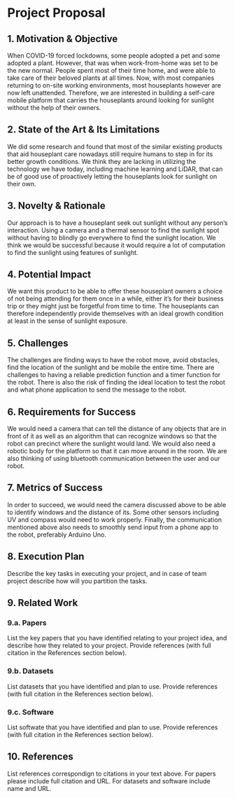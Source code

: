 # Project Proposal

## 1. Motivation & Objective
When COVID-19 forced lockdowns, some people adopted a pet and some adopted a plant. However, that was when work-from-home was set to be the new normal. People spent most of their time home, and were able to take care of their beloved plants at all times. Now, with most companies returning to on-site working environments, most houseplants however are now left unattended. Therefore, we are interested in building a self-care mobile platform that carries the houseplants around looking for sunlight without the help of their owners.

## 2. State of the Art & Its Limitations

We did some research and found that most of the similar existing products that aid houseplant care nowadays still require humans to step in for its better growth conditions. We think they are lacking in utilizing the technology we have today, including machine learning and LiDAR, that can be of good use of proactively letting the houseplants look for sunlight on their own.

## 3. Novelty & Rationale

Our approach is to have a houseplant seek out sunlight without any person’s interaction. Using a camera and a thermal sensor to find the sunlight spot without having to blindly go everywhere to find the sunlight location. We think we would be successful because it would require a lot of computation to find the sunlight using features of sunlight.

## 4. Potential Impact

We want this product to be able to offer these houseplant owners a choice of not being attending for them once in a while, either it’s for their business trip or they might just be forgetful from time to time. The houseplants can therefore independently provide themselves with an ideal growth condition at least in the sense of sunlight exposure.

## 5. Challenges

The challenges are finding ways to have the robot move, avoid obstacles, find the location of the sunlight and be mobile the entire time. There are challenges to having a reliable prediction function and a timer function for the robot. There is also the risk of finding the ideal location to test the robot and what phone application to send the message to the robot.

## 6. Requirements for Success

We would need a camera that can tell the distance of any objects that are in front of it as well as an algorithm that can recognize windows so that the robot can precinct where the sunlight would land. We would also need a robotic body for the platform so that it can move around in the room. We are also thinking of using bluetooth communication between the user and our robot. 

## 7. Metrics of Success

In order to succeed, we would need the camera discussed above to be able to identify windows and the distance of its. Some other sensors including UV and compass would need to work properly. Finally, the communication mentioned above also needs to smoothly send input from a phone app to the robot, preferably Arduino Uno.

## 8. Execution Plan

Describe the key tasks in executing your project, and in case of team project describe how will you partition the tasks.

## 9. Related Work

### 9.a. Papers

List the key papers that you have identified relating to your project idea, and describe how they related to your project. Provide references (with full citation in the References section below).

### 9.b. Datasets

List datasets that you have identified and plan to use. Provide references (with full citation in the References section below).

### 9.c. Software

List softwate that you have identified and plan to use. Provide references (with full citation in the References section below).

## 10. References

List references correspondign to citations in your text above. For papers please include full citation and URL. For datasets and software include name and URL.
